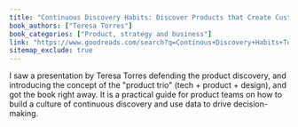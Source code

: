 ```yaml
---
title: "Continuous Discovery Habits: Discover Products that Create Customer Value and Business Value"
book_authors: ["Teresa Torres"]
book_categories: ["Product, strategy and business"]
link: "https://www.goodreads.com/search?q=Continous+Discovery+Habits+Teresa+Torres"
sitemap_exclude: true
---
```


I saw a presentation by Teresa Torres defending the product discovery, and introducing the concept of the "product trio" (tech + product + design), and got the book right away. It is a practical guide for product teams on how to build a culture of continuous discovery and use data to drive decision-making.
